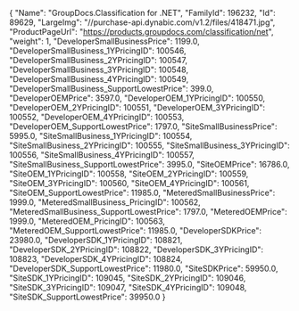 {
    "Name": "GroupDocs.Classification for .NET",
    "FamilyId": 196232,
    "Id": 89629,
    "LargeImg": "//purchase-api.dynabic.com/v1.2/files/418471.jpg",
    "ProductPageUrl": "https://products.groupdocs.com/classification/net",
    "weight": 1,
    "DeveloperSmallBusinessPrice": 1199.0,
    "DeveloperSmallBusiness_1YPricingID": 100546,
    "DeveloperSmallBusiness_2YPricingID": 100547,
    "DeveloperSmallBusiness_3YPricingID": 100548,
    "DeveloperSmallBusiness_4YPricingID": 100549,
    "DeveloperSmallBusiness_SupportLowestPrice": 399.0,
    "DeveloperOEMPrice": 3597.0,
    "DeveloperOEM_1YPricingID": 100550,
    "DeveloperOEM_2YPricingID": 100551,
    "DeveloperOEM_3YPricingID": 100552,
    "DeveloperOEM_4YPricingID": 100553,
    "DeveloperOEM_SupportLowestPrice": 1797.0,
    "SiteSmallBusinessPrice": 5995.0,
    "SiteSmallBusiness_1YPricingID": 100554,
    "SiteSmallBusiness_2YPricingID": 100555,
    "SiteSmallBusiness_3YPricingID": 100556,
    "SiteSmallBusiness_4YPricingID": 100557,
    "SiteSmallBusiness_SupportLowestPrice": 3995.0,
    "SiteOEMPrice": 16786.0,
    "SiteOEM_1YPricingID": 100558,
    "SiteOEM_2YPricingID": 100559,
    "SiteOEM_3YPricingID": 100560,
    "SiteOEM_4YPricingID": 100561,
    "SiteOEM_SupportLowestPrice": 11985.0,
    "MeteredSmallBusinessPrice": 1999.0,
    "MeteredSmallBusiness_PricingID": 100562,
    "MeteredSmallBusiness_SupportLowestPrice": 1797.0,
    "MeteredOEMPrice": 1999.0,
    "MeteredOEM_PricingID": 100563,
    "MeteredOEM_SupportLowestPrice": 11985.0,
    "DeveloperSDKPrice": 23980.0,
    "DeveloperSDK_1YPricingID": 108821,
    "DeveloperSDK_2YPricingID": 108822,
    "DeveloperSDK_3YPricingID": 108823,
    "DeveloperSDK_4YPricingID": 108824,
    "DeveloperSDK_SupportLowestPrice": 11980.0,
    "SiteSDKPrice": 59950.0,
    "SiteSDK_1YPricingID": 109045,
    "SiteSDK_2YPricingID": 109046,
    "SiteSDK_3YPricingID": 109047,
    "SiteSDK_4YPricingID": 109048,
    "SiteSDK_SupportLowestPrice": 39950.0
}